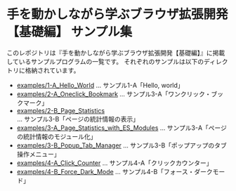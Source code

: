 # 手を動かしながら学ぶブラウザ拡張開発【基礎編】 サンプル集

このレポジトリは『手を動かしながら学ぶブラウザ拡張開発【基礎編】』に掲載しているサンプルプログラムの一覧です。
それぞれのサンプルは以下のディレクトリに格納されています。

- [examples/1-A_Hello_World][] ... サンプル1-A「Hello, world」
- [examples/2-A_Oneclick_Bookmark][] ... サンプル3-A「ワンクリック・ブックマーク」
- [examples/2-B_Page_Statistics][] ... サンプル3-B「ページの統計情報の表示」
- [examples/3-A_Page_Statistics_with_ES_Modules][] ... サンプル3-A「ページの統計情報のモジュール化」
- [examples/3-B_Popup_Tab_Manager][] ... サンプル3-B「ポップアップのタブ操作メニュー」
- [examples/4-A_Click_Counter][] ... サンプル4-A「クリックカウンター」
- [examples/4-B_Force_Dark_Mode][] ... サンプル4-B「フォース・ダークモード」

[examples/1-A_Hello_World]: https://github.com/ueokande/developing-browser-extensions-examples/blob/master/examples/1-A_Hello_World/
[examples/2-A_Oneclick_Bookmark]: https://github.com/ueokande/developing-browser-extensions-examples/blob/master/examples/2-A_Oneclick_Bookmark/
[examples/2-B_Page_Statistics]: https://github.com/ueokande/developing-browser-extensions-examples/blob/master/examples/2-B_Page_Statistics/
[examples/3-A_Page_Statistics_with_ES_Modules]: https://github.com/ueokande/developing-browser-extensions-examples/blob/master/examples/3-A_Page_Statistics_with_ES_Modules/
[examples/3-B_Popup_Tab_Manager]: https://github.com/ueokande/developing-browser-extensions-examples/blob/master/examples/3-B_Popup_Tab_Manager/
[examples/4-A_Click_Counter]: https://github.com/ueokande/developing-browser-extensions-examples/blob/master/examples/4-A_Click_Counter/
[examples/4-B_Force_Dark_Mode]: https://github.com/ueokande/developing-browser-extensions-examples/blob/master/examples/4-B_Force_Dark_Mode/
